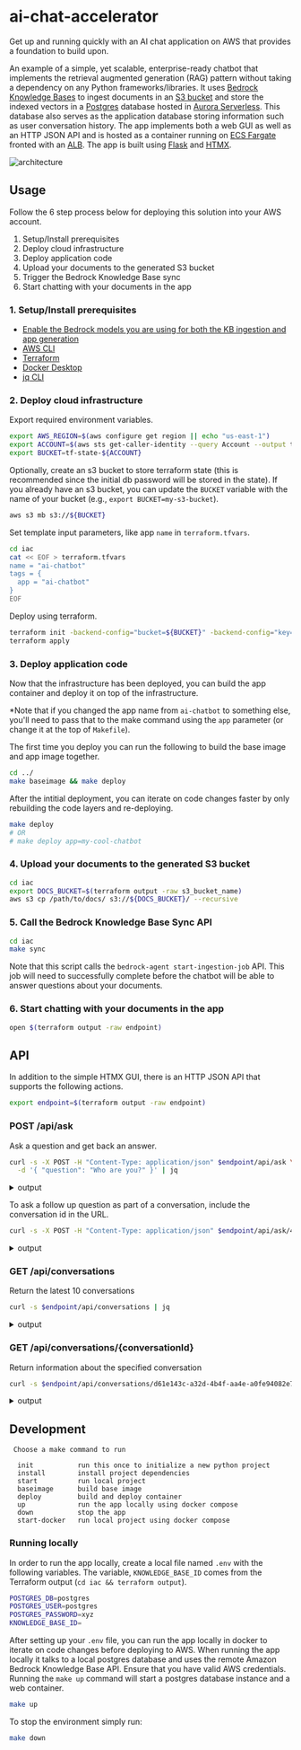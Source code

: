# ai-chat-accelerator

Get up and running quickly with an AI chat application on AWS that provides a foundation to build upon.

An example of a simple, yet scalable, enterprise-ready chatbot that implements the retrieval augmented generation (RAG) pattern without taking a dependency on any Python frameworks/libraries. It uses [Bedrock Knowledge Bases](https://aws.amazon.com/bedrock/knowledge-bases/) to ingest documents in an [S3 bucket](https://aws.amazon.com/s3/) and store the indexed vectors in a [Postgres](https://www.postgresql.org/) database hosted in [Aurora Serverless](https://aws.amazon.com/rds/aurora/serverless/). This database also serves as the application database storing information such as user conversation history. The app implements both a web GUI as well as an HTTP JSON API and is hosted as a container running on [ECS Fargate](https://docs.aws.amazon.com/AmazonECS/latest/developerguide/AWS_Fargate.html) fronted with an [ALB](https://aws.amazon.com/elasticloadbalancing/application-load-balancer/). The app is built using [Flask](https://flask.palletsprojects.com) and [HTMX](https://htmx.org/).

![architecture](./architecture.png)


## Usage

Follow the 6 step process below for deploying this solution into your AWS account.

1. Setup/Install prerequisites
2. Deploy cloud infrastructure
3. Deploy application code
4. Upload your documents to the generated S3 bucket
5. Trigger the Bedrock Knowledge Base sync
6. Start chatting with your documents in the app


### 1. Setup/Install prerequisites

- [Enable the Bedrock models you are using for both the KB ingestion and app generation](https://docs.aws.amazon.com/bedrock/latest/userguide/model-access.html)
- [AWS CLI](https://docs.aws.amazon.com/cli/latest/userguide/getting-started-install.html)
- [Terraform](https://developer.hashicorp.com/terraform/tutorials/aws-get-started/install-cli)
- [Docker Desktop](https://www.docker.com/products/docker-desktop/)
- [jq CLI](https://jqlang.github.io/jq/download/)


### 2. Deploy cloud infrastructure

Export required environment variables.

```sh
export AWS_REGION=$(aws configure get region || echo "us-east-1")
export ACCOUNT=$(aws sts get-caller-identity --query Account --output text)
export BUCKET=tf-state-${ACCOUNT}
```

Optionally, create an s3 bucket to store terraform state (this is recommended since the initial db password will be stored in the state). If you already have an s3 bucket, you can update the `BUCKET` variable with the name of your bucket (e.g., `export BUCKET=my-s3-bucket`).

```sh
aws s3 mb s3://${BUCKET}
```

Set template input parameters, like app `name` in `terraform.tfvars`.

```sh
cd iac
cat << EOF > terraform.tfvars
name = "ai-chatbot"
tags = {
  app = "ai-chatbot"
}
EOF
```

Deploy using terraform.

```sh
terraform init -backend-config="bucket=${BUCKET}" -backend-config="key=ai-chatbot.tfstate"
terraform apply
```


### 3. Deploy application code

Now that the infrastructure has been deployed, you can build the app container and deploy it on top of the infrastructure.

*Note that if you changed the app name from `ai-chatbot` to something else, you'll need to pass that to the make command using the `app` parameter (or change it at the top of `Makefile`).

The first time you deploy you can run the following to build the base image and app image together.

```sh
cd ../
make baseimage && make deploy
```

After the intitial deployment, you can iterate on code changes faster by only rebuilding the code layers and re-deploying.

```sh
make deploy
# OR
# make deploy app=my-cool-chatbot
```


### 4. Upload your documents to the generated S3 bucket

```sh
cd iac
export DOCS_BUCKET=$(terraform output -raw s3_bucket_name)
aws s3 cp /path/to/docs/ s3://${DOCS_BUCKET}/ --recursive
```


### 5. Call the Bedrock Knowledge Base Sync API

```sh
cd iac
make sync
```
Note that this script calls the `bedrock-agent start-ingestion-job` API.  This job will need to successfully complete before the chatbot will be able to answer questions about your documents.


### 6. Start chatting with your documents in the app

```sh
open $(terraform output -raw endpoint)
```


## API

In addition to the simple HTMX GUI, there is an HTTP JSON API that supports the following actions.

```sh
export endpoint=$(terraform output -raw endpoint)
```


### POST /api/ask

Ask a question and get back an answer.

```sh
curl -s -X POST -H "Content-Type: application/json" $endpoint/api/ask \
  -d '{ "question": "Who are you?" }' | jq
```
<details>
<summary>output</summary>

```json
{
  "answer": "...",
  "conversationId": "46ac5045-49b4-487c-b3a0-64d82462ad76"
}
```
</details>

To ask a follow up question as part of a conversation, include the conversation id in the URL.

```sh
curl -s -X POST -H "Content-Type: application/json" $endpoint/api/ask/46ac5045-49b4-487c-b3a0-64d82462ad76 -d '{ "question": What are you capable of?" }' | jq
```
<details>
<summary>output</summary>

```json
{
  "answer": "...",
  "conversationId": "46ac5045-49b4-487c-b3a0-64d82462ad76"
}
```
</details>

### GET /api/conversations

Return the latest 10 conversations

```sh
curl -s $endpoint/api/conversations | jq
```
<details>
<summary>output</summary>

```json
[
  {
    "conversationId": "d61e143c-a32d-4b4f-aa4e-a0fe94082e77",
    "created": "2024-04-10T22:04:36.813819+00:00",
    "questions": [
      {
        "a": "...",
        "created": "2024-04-10 22:04:40.657402+00:00",
        "q": "..."
      }
    ],
    "userId": "1"
  },
  {
    "conversationId": "aaddc6aa-7c51-4b0a-800d-53e72b05524f",
    "created": "2024-04-10T22:01:16.071982+00:00",
    "questions": [
      {
        "a": "...",
        "created": "2024-04-10 22:01:18.500971+00:00",
        "q": "..."
      },
      {
        "a": "...",
        "created": "2024-04-10 22:01:27.328482+00:00",
        "q": "..."
      }
    ],
    "userId": "1"
  }
]
```
</details>

### GET /api/conversations/{conversationId}

Return information about the specified conversation

```sh
curl -s $endpoint/api/conversations/d61e143c-a32d-4b4f-aa4e-a0fe94082e77 | jq
```
<details>
<summary>output</summary>

```json
{
  "conversationId": "d61e143c-a32d-4b4f-aa4e-a0fe94082e77",
  "created": "2024-04-10T22:04:36.813819+00:00",
  "questions": [
    {
      "a": "...",
      "created": "2024-04-10 22:04:40.657402+00:00",
      "q": "..."
    }
  ],
  "userId": "1"
}
```
</details>


## Development

```
 Choose a make command to run

  init           run this once to initialize a new python project
  install        install project dependencies
  start          run local project
  baseimage      build base image
  deploy         build and deploy container
  up             run the app locally using docker compose
  down           stop the app
  start-docker   run local project using docker compose
```


### Running locally

In order to run the app locally, create a local file named `.env` with the following variables. The variable, `KNOWLEDGE_BASE_ID` comes from the Terraform output (`cd iac && terraform output`).

```sh
POSTGRES_DB=postgres
POSTGRES_USER=postgres
POSTGRES_PASSWORD=xyz
KNOWLEDGE_BASE_ID=
```

After setting up your `.env` file, you can run the app locally in docker to iterate on code changes before deploying to AWS. When running the app locally it talks to a local postgres database and uses the remote Amazon Bedrock Knowledge Base API. Ensure that you have valid AWS credentials. Running the `make up` command will start a postgres database instance and a web container.

```sh
make up
```

To stop the environment simply run:

```sh
make down
```

